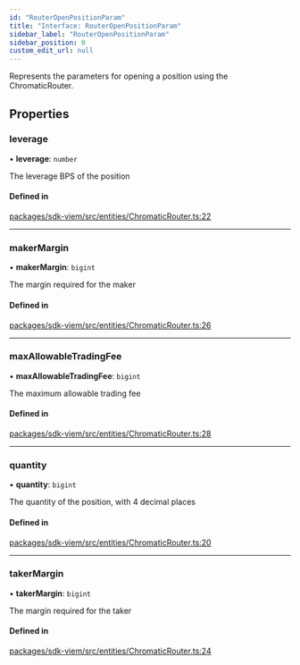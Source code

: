 ```yaml
---
id: "RouterOpenPositionParam"
title: "Interface: RouterOpenPositionParam"
sidebar_label: "RouterOpenPositionParam"
sidebar_position: 0
custom_edit_url: null
---
```


Represents the parameters for opening a position using the ChromaticRouter.

## Properties

### leverage

• **leverage**: `number`

The leverage BPS of the position

#### Defined in

[packages/sdk-viem/src/entities/ChromaticRouter.ts:22](https://github.com/chromatic-protocol/sdk/blob/ebdbe33/packages/sdk-viem/src/entities/ChromaticRouter.ts#L22)

___

### makerMargin

• **makerMargin**: `bigint`

The margin required for the maker

#### Defined in

[packages/sdk-viem/src/entities/ChromaticRouter.ts:26](https://github.com/chromatic-protocol/sdk/blob/ebdbe33/packages/sdk-viem/src/entities/ChromaticRouter.ts#L26)

___

### maxAllowableTradingFee

• **maxAllowableTradingFee**: `bigint`

The maximum allowable trading fee

#### Defined in

[packages/sdk-viem/src/entities/ChromaticRouter.ts:28](https://github.com/chromatic-protocol/sdk/blob/ebdbe33/packages/sdk-viem/src/entities/ChromaticRouter.ts#L28)

___

### quantity

• **quantity**: `bigint`

The quantity of the position, with 4 decimal places

#### Defined in

[packages/sdk-viem/src/entities/ChromaticRouter.ts:20](https://github.com/chromatic-protocol/sdk/blob/ebdbe33/packages/sdk-viem/src/entities/ChromaticRouter.ts#L20)

___

### takerMargin

• **takerMargin**: `bigint`

The margin required for the taker

#### Defined in

[packages/sdk-viem/src/entities/ChromaticRouter.ts:24](https://github.com/chromatic-protocol/sdk/blob/ebdbe33/packages/sdk-viem/src/entities/ChromaticRouter.ts#L24)
